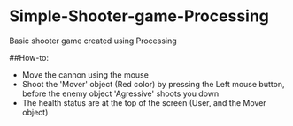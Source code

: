 # Simple-Shooter-game-Processing
Basic shooter game created using Processing

##How-to:
- Move the cannon using the mouse
- Shoot the 'Mover' object (Red color) by pressing the Left mouse button, before the enemy object
  'Agressive' shoots you down
- The health status are at the top of the screen (User, and the Mover object)
